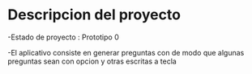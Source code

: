 <h1>Descripcion del proyecto</h1>

-Estado de proyecto : Prototipo 0

-El aplicativo consiste en generar preguntas con de modo que algunas preguntas sean con opcion y otras  escritas a tecla

